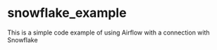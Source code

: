 # snowflake_example

This is a simple code example of using Airflow with a connection with Snowflake
